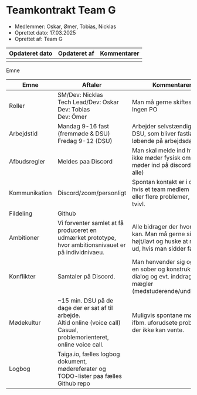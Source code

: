 # Teamkontrakt Team G

 - Medlemmer: Oskar, Ømer, Tobias, Nicklas
 - Oprettet dato: 17.03.2025
 - Oprettet af: Team G

|Opdateret dato|Opdateret af|Kommentarer|
|---|---|---|
||||

Emne

|Emne|Aftaler|Kommentarer|
|---|---|---|
|Roller|SM/Dev: Nicklas<br>Tech Lead/Dev: Oskar<br>Dev: Tobias<br>Dev: Ömer|Man må gerne skiftes<br>Ingen PO|
|Arbejdstid|Mandag 9-16 fast (fremmøde & DSU)<br>Fredag 9-12 (DSU)|Arbejder selvstændigt, men DSU, som bliver fastlagt løbende på arbejdsdagene|
|Afbudsregler|Meldes paa Discord|Man skal melde ind hvis man ikke møder fysisk om man møder ind på discord (til alle)|
|Kommunikation|Discord/zoom/personligt|Spontan kontakt er i orden, hvis et team medlem har et eller flere problemer, eller tvivl.|
|Fildeling|Github||
|Ambitioner|Vi forventer samlet at få produceret en udmærket prototype, hvor ambitionsnivauet er på individnivaeu.|Alle bidrager der hvor man kan. Man må gerne sigte højt/lavt og huske at række ud, hvis man sidder fast.|
|Konflikter|Samtaler på Discord.|Man henvender sig og tager en sober og konstruktiv dialog og evt. inddrager en mægler (medstuderende/underviser)|
|Mødekultur|~15 min. DSU på de dage der er sat af til arbejde.<br>Altid online (voice call)<br>Casual, problemorienteret, online voice call.|Muligvis spontane møder ifbm. uforudsete problemer der ikke kan vente.|
|Logbog|Taiga.io, fælles logbog dokument, mødereferater og TODO-lister paa fælles Github repo||

